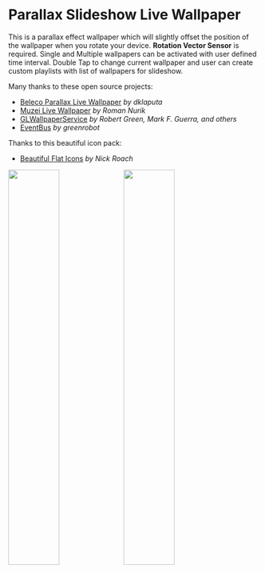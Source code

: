 # Parallax Slideshow Live Wallpaper
This is a parallax effect wallpaper which will slightly offset the position of the wallpaper when you rotate your device. **Rotation Vector Sensor** is required. Single and Multiple wallpapers can be activated with user defined time interval. Double Tap to change current wallpaper and user can create custom playlists with list of wallpapers for slideshow.

Many thanks to these open source projects:
- <a href="https://github.com/dklaputa/BelecoLiveWallpaper">Beleco Parallax Live Wallpaper</a>
*by dklaputa*
- <a href="https://github.com/romannurik/muzei/">Muzei Live Wallpaper</a>
*by Roman Nurik*
- <a href="https://github.com/GLWallpaperService/GLWallpaperService">GLWallpaperService</a>
*by Robert Green, Mark F. Guerra, and others*
- <a href="https://github.com/greenrobot/EventBus">EventBus</a>
*by greenrobot*

Thanks to this beautiful icon pack:
- <a href="http://www.elegantthemes.com/blog/freebie-of-the-week/beautiful-flat-icons-for-free/">Beautiful Flat Icons</a>
*by Nick Roach*

<img src="https://github.com/dklaputa/BelecoLiveWallpaper/raw/master/Images/1.png" width="45%" /> <img src="https://github.com/dklaputa/BelecoLiveWallpaper/raw/master/Images/2.png" width="45%" />



